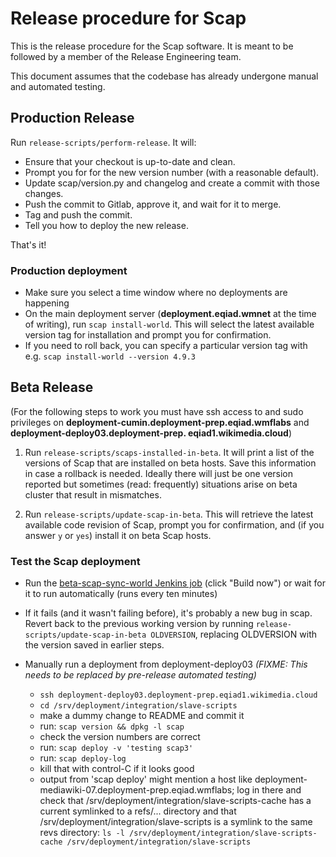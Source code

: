 # Release procedure for Scap

This is the release procedure for the Scap software. It is meant
to be followed by a member of the Release Engineering team.

This document assumes that the codebase has already undergone manual
and automated testing.

## Production Release

Run `release-scripts/perform-release`.  It will:

* Ensure that your checkout is up-to-date and clean.
* Prompt you for for the new version number (with a reasonable default).
* Update scap/version.py and changelog and create a commit with those changes.
* Push the commit to Gitlab, approve it, and wait for it to merge.
* Tag and push the commit.
* Tell you how to deploy the new release.

That's it!

### Production deployment

* Make sure you select a time window where no deployments are happening
* On the main deployment server (**deployment.eqiad.wmnet** at the time of writing), run
`scap install-world`. This will select the latest available version tag for installation and
prompt you for confirmation.
* If you need to roll back, you can specify a particular version tag with e.g.
`scap install-world --version 4.9.3`

## Beta Release

(For the following steps to work you must have ssh access to and sudo privileges on 
**deployment-cumin.deployment-prep.eqiad.wmflabs** and **deployment-deploy03.deployment-prep.
eqiad1.wikimedia.cloud**)

1. Run `release-scripts/scaps-installed-in-beta`.  It will print a
list of the versions of Scap that are installed on beta hosts.  Save
this information in case a rollback is needed.  Ideally there will
just be one version reported but sometimes (read: frequently)
situations arise on beta cluster that result in mismatches.

1. Run `release-scripts/update-scap-in-beta`.  This will retrieve the
latest available code revision of Scap, prompt you for confirmation, and (if
you answer `y` or `yes`) install it on beta Scap hosts.

### Test the Scap deployment

* Run the
  [beta-scap-sync-world Jenkins job](https://integration.wikimedia.org/ci/job/beta-scap-sync-world/)
  (click "Build now") or wait for it to run automatically
  (runs every ten minutes)

* If it fails (and it wasn't failing before), it's probably a new bug
  in scap.  Revert back to the previous working version by running
  `release-scripts/update-scap-in-beta OLDVERSION`, replacing
  OLDVERSION with the version saved in earlier steps.

* Manually run a deployment from deployment-deploy03 *(FIXME: This needs to be replaced by pre-release automated testing)*

    * `ssh deployment-deploy03.deployment-prep.eqiad1.wikimedia.cloud`
    * `cd /srv/deployment/integration/slave-scripts`
    * make a dummy change to README and commit it
    * run: `scap version && dpkg -l scap`
    * check the version numbers are correct
    * run: `scap deploy -v 'testing scap3'`
    * run: `scap deploy-log`
    * kill that with control-C if it looks good
    * output from 'scap deploy' might mention a host like
      deployment-mediawiki-07.deployment-prep.eqiad.wmflabs; log in
      there and check that
      /srv/deployment/integration/slave-scripts-cache has a current
      symlinked to a refs/... directory and that
      /srv/deployment/integration/slave-scripts is a symlink to the
      same revs directory:
      `ls -l /srv/deployment/integration/slave-scripts-cache /srv/deployment/integration/slave-scripts`
